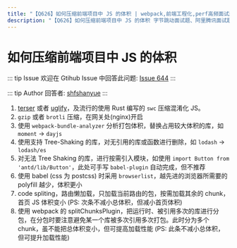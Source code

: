 ```yaml
---
title: "【Q626】如何压缩前端项目中 JS 的体积 | webpack,前端工程化,perf高频面试题"
description: "【Q626】如何压缩前端项目中 JS 的体积 字节跳动面试题、阿里腾讯面试题、美团小米面试题。"
---
```


# 如何压缩前端项目中 JS 的体积

::: tip Issue
欢迎在 Gtihub Issue 中回答此问题: [Issue 644](https://github.com/shfshanyue/Daily-Question/issues/644)
:::

::: tip Author
回答者: [shfshanyue](https://github.com/shfshanyue)
:::

1. [terser](https://github.com/terser/terser) 或者 [uglify](https://github.com/mishoo/UglifyJS)，及流行的使用 Rust 编写的 `swc` 压缩混淆化 JS。
2. `gzip` 或者 `brotli` 压缩，在网关处(nginx)开启
3. 使用 `webpack-bundle-analyzer` 分析打包体积，替换占用较大体积的库，如 `moment` -> `dayjs`
4. 使用支持 Tree-Shaking 的库，对无引用的库或函数进行删除，如 `lodash` -> `lodash/es`
5. 对无法 Tree Shaking 的库，进行按需引入模块，如使用 `import Button from 'antd/lib/Button'`，此处可手写 `babel-plugin` 自动完成，但不推荐
6. 使用 babel (css 为 postcss) 时采用 `browserlist`，越先进的浏览器所需要的 polyfill 越少，体积更小
7. code spliting，路由懒加载，只加载当前路由的包，按需加载其余的 chunk，首页 JS 体积变小 (PS: 次条不减小总体积，但减小首页体积)
8. 使用 webpack 的 splitChunksPlugin，把运行时、被引用多次的库进行分包，在分包时要注意避免某一个库被多次引用多次打包。此时分为多个 chunk，虽不能把总体积变小，但可提高加载性能 (PS: 此条不减小总体积，但可提升加载性能)
